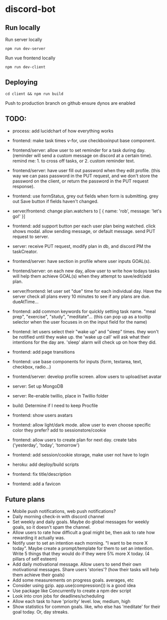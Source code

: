 # discord-bot

## Run locally

Run server locally

```
npm run dev-server
```

Run vue frontend locally

```
npm run dev-client
```

## Deploying

```
cd client && npm run build
```

Push to production branch on github
ensure dynos are enabled

## TODO:

- process: add lucidchart of how everything works

- frontend: make task times v-for, use checkboxinput base component.
- frontend/server: allow user to set reminder for a task during day. (reminder will send a custom message on discord at a certain time). remind me: 1. to cross off tasks, or 2. custom reminder text.

- frontend/server: have user fill out password when they edit profile. (this way we can pass password in the PUT request, and we don't store the password on the client, or return the password in the PUT request response).
- frontend: use formStatus, grey out fields when form is submitting. grey out Save button if fields haven't changed.

- server/frontend: change plan.watchers to [ { name: 'rob', message: 'let's go!' }]
- frontend: add support button per each user plan being watched. click shows modal. allow sending message, or default message. send PUT request to server.
- server: receive PUT request, modify plan in db, and discord PM the taskCreator.

- frontend/server: have section in profile where user inputs GOAL(s).
- frontend/server: on each new day, allow user to write how todays tasks will help them achieve GOAL(s) when they attempt to save/edit/add plan.

- server/frontend: let user set "due" time for each individual day. Have the server check all plans every 10 minutes to see if any plans are due. dueAtTime...
- frontend: add common keywords for quickly setting task name. "meal prep", "exercise", "study", "meditate"... (this can pop up as a tooltip selector when the user focuses in on the input field for the name)
- frontend: let users select their "wake up" and "sleep" times. they won't be notified until they wake up. the 'wake up call' will ask what their intentions for the day are. 'sleep' alarm will check up on how they did.
- frontend: add page transitions
- frontend: use base components for inputs (form, textarea, text, checkbox, radio...)
- frontend/server: develop profile screen. allow users to upload/set avatar
- server: Set up MongoDB
- server: Re-enable twillio, place in Twillio folder
- build: Determine if I need to keep Procfile
- frontend: show users avatars
- frontend: allow light/dark mode. allow user to even choose specific color they prefer? add to sessionstore/cookie
- frontend: allow users to create plan for next day. create tabs ('yesterday', 'today', 'tomorrow')
- frontend: add session/cookie storage, make user not have to login
- heroku: add deploy/build scripts
- frontend: fix title/description
- frontend: add a favicon

## Future plans

- Mobile push notifications, web push notifications?
- Daily morning check-in with discord channel
- Set weekly and daily goals. Maybe do global messages for weekly goals, so it doesn't spam the channel.
- Allow users to rate how difficult a goal might be, then ask to rate how rewarding it actually was.
- Notify user to set an intention each morning. "I want to be more X today". Maybe create a prompt/template for them to set an intention. Write 5 things that they would do if they were 5% more X today. (4 pillars of self esteem)
- Add daily motivational message. Allow users to send their own motivational messages. Share users 'stories'? (how their tasks will help them achieve their goals)
- Add some measurements on progress goals. averages, etc
- Consider using gzip. app.use(compression()) is a good idea
- Use package like Concurrently to create a npm dev script
- Look into cron jobs for deadlines/scheduling
- Allow each task to have 'priority' level. low, medium, high
- Show statistics for common goals. like, who else has 'meditate' for their goal today. Or, day streaks.
